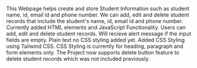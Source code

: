 This Webpage helps create and store Student Information such as student name, id, email id and phone number. We can add, edit and delete student records that include the student's name, id, email id and phone number. Currently added HTML elements and JavaScript Functionality. 
Users can add, edit and delete student records. Will recieve alert message if the input fields are empty. Plain text no CSS styling added yet.
Added CSS Styling using Tailwind CSS. CSS Styling is currently for heading, paragraph and form elements only. The Project now supports delete button feature to delete student records which was not included previously.
